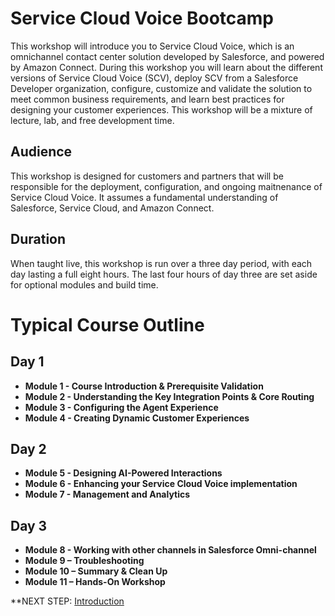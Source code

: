 # Service Cloud Voice Bootcamp
This workshop will introduce you to Service Cloud Voice, which is an omnichannel contact center solution developed by Salesforce, and powered by Amazon Connect. During this workshop you will learn about the different versions of Service Cloud Voice (SCV), deploy SCV from a Salesforce Developer organization, configure, customize and validate the solution to meet common business requirements, and learn best practices for designing your customer experiences. This workshop will be a mixture of lecture, lab, and free development time.

## Audience
This workshop is designed for customers and partners that will be responsible for the deployment, configuration, and ongoing maitnenance of Service Cloud Voice. It assumes a fundamental understanding of Salesforce, Service Cloud, and Amazon Connect. 

## Duration
When taught live, this workshop is run over a three day period, with each day lasting a full eight hours. The last four hours of day three are set aside for optional modules and build time. 

# Typical Course Outline
## Day 1
* **Module 1 - Course Introduction & Prerequisite Validation**  
* **Module 2 - Understanding  the Key Integration Points & Core Routing**
* **Module 3 - Configuring  the Agent Experience**
* **Module 4 - Creating  Dynamic Customer Experiences**

## Day 2
* **Module 5 - Designing AI-Powered Interactions**
* **Module 6 - Enhancing your Service Cloud Voice implementation**  
* **Module 7 - Management and Analytics**

## Day 3
* **Module 8 - Working with  other channels in Salesforce Omni-channel**
* **Module 9 – Troubleshooting**
* **Module 10 – Summary  & Clean Up**
* **Module 11 – Hands-On Workshop**

**NEXT STEP: [Introduction](introduction/index.md)
